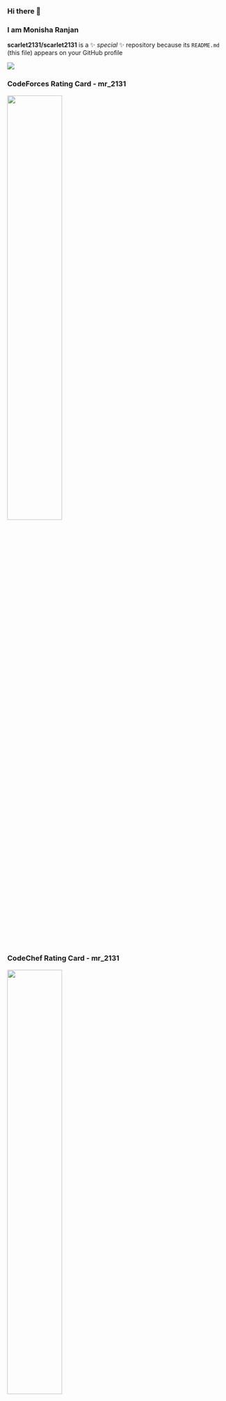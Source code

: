 ### Hi there 👋
### I am Monisha Ranjan



**scarlet2131/scarlet2131** is a ✨ _special_ ✨ repository because its `README.md` (this file) appears on your GitHub profile


<img src='https://github-readme-stats.vercel.app/api?username=scarlet2131&&show_icons=true&title_color=ffffff&icon_color=bb2acf&text_color=daf7dc&bg_color=151515'>

### CodeForces Rating Card - mr_2131
<img width='50%' src = 'https://mr_2131-apis.herokuapp.com/CF/mr_2131' />

### CodeChef Rating Card - mr_2131
<img width='50%' src = 'https://mr_2131-apis.herokuapp.com/CC/mr_2131' />

